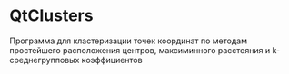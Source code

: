 # QtClusters
Программа для кластеризации точек координат по методам простейшего расположения центров, максиминного расстояния и k-среднегрупповых коэффициентов
